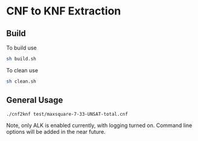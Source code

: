 # CNF to KNF Extraction

## Build 

To build use

```bash
sh build.sh
```

To clean use

```bash
sh clean.sh
```

## General Usage

```bash
./cnf2knf test/maxsquare-7-33-UNSAT-total.cnf
```

Note, only ALK is enabled currently, with logging turned on. Command line options will be added in the near future.